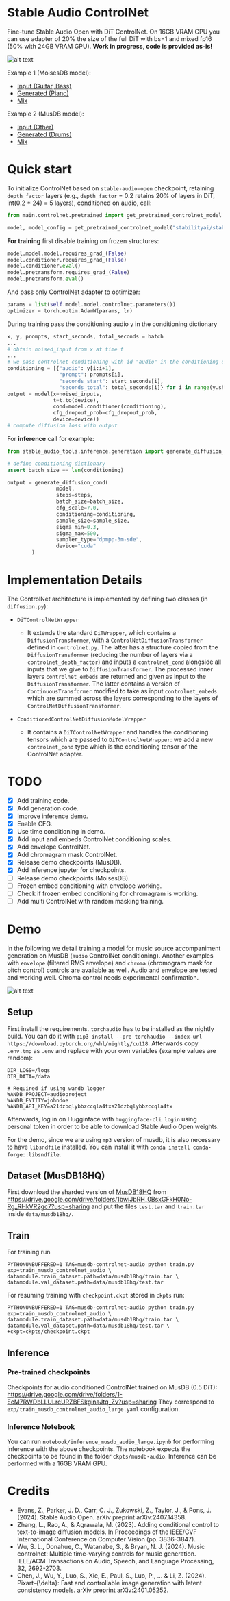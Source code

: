 # Stable Audio ControlNet

Fine-tune Stable Audio Open with DiT ControlNet. On 16GB VRAM GPU you can use adapter of 20% the size of the full DiT with bs=1
and mixed fp16 (50% with 24GB VRAM GPU). **Work in progress, code is provided as-is!**

  
![alt text](res/gen.png)

Example 1 (MoisesDB model):

- [Input (Guitar, Bass)](res/track_moisesdb/input.wav)
- [Generated (Piano)](res/track_moisesdb/generated.wav)
- [Mix](res/track_moisesdb/mix.wav)

Example 2 (MusDB model):

- [Input (Other)](res/track_musdb/input.wav)
- [Generated (Drums)](res/track_musdb/generated.wav)
- [Mix](res/track_musdb/mix.wav)

# Quick start
To initialize ControlNet based on `stable-audio-open` checkpoint, retaining `depth_factor` layers (e.g., `depth_factor` = 0.2 retains 20% of layers
in DiT, int(0.2 * 24) = 5 layers), conditioned on audio, call:

```python
from main.controlnet.pretrained import get_pretrained_controlnet_model

model, model_config = get_pretrained_controlnet_model("stabilityai/stable-audio-open-1.0", controlnet_types=["audio"], depth_factor=0.2)
```

**For training** first disable training on frozen structures:

```python
model.model.model.requires_grad_(False)
model.conditioner.requires_grad_(False)
model.conditioner.eval()
model.pretransform.requires_grad_(False)
model.pretransform.eval()
```
And pass only ControlNet adapter to optimizer:

```python
params = list(self.model.model.controlnet.parameters())
optimizer = torch.optim.AdamW(params, lr)
```

During training pass the conditioning audio `y` in the conditioning dictionary 

```python
x, y, prompts, start_seconds, total_seconds = batch
...
# obtain noised_input from x at time t
...
# we pass controlnet conditioning with id "audio" in the conditioning dictionary
conditioning = [{"audio": y[i:i+1],
                 "prompt": prompts[i], 
                 "seconds_start": start_seconds[i],
                 "seconds_total": total_seconds[i]} for i in range(y.shape[0])]
output = model(x=noised_inputs, 
               t=t.to(device),
               cond=model.conditioner(conditioning),
               cfg_dropout_prob=cfg_dropout_prob,
               device=device))
# compute diffusion loss with output
```

For **inference** call for example:
```python
from stable_audio_tools.inference.generation import generate_diffusion_cond

# define conditioning dictionary
assert batch_size == len(conditioning)

output = generate_diffusion_cond(
                model,
                steps=steps,
                batch_size=batch_size,
                cfg_scale=7.0,
                conditioning=conditioning,
                sample_size=sample_size,
                sigma_min=0.3,
                sigma_max=500,
                sampler_type="dpmpp-3m-sde",
                device="cuda"
        )
```

# Implementation Details

The ControlNet architecture is implemented by defining two classes (in `diffusion.py`):

- `DiTControlNetWrapper`
  - It extends the standard `DiTWrapper`, which contains a `DiffusionTransformer`, with a `ControlNetDiffusionTransformer` 
    defined in `controlnet.py`. The latter has a structure copied from the `DiffusionTransformer` (reducing the number of 
    layers via a `controlnet_depth_factor`) and inputs a `controlnet_cond` alongside all inputs that we give to `DiffusionTransformer`. 
    The processed inner layers `controlnet_embeds` are returned and given as input to the `DiffusionTransformer`. The latter contains a version 
    of `ContinuousTransformer` modified to take as input `controlnet_embeds` which are summed across the layers corresponding 
    to the layers of `ControlNetDiffusionTransformer`.

- `ConditionedControlNetDiffusionModelWrapper`
  - It contains a `DiTControlNetWrapper` and handles the conditioning tensors which are passed to `DiTControlNetWrapper`:
    we add a new `controlnet_cond` type which is the conditioning tensor of the ControlNet adapter.

# TODO
- [x] Add training code.
- [x] Add generation code.
- [x] Improve inference demo.
- [x] Enable CFG.
- [x] Use time conditioning in demo.
- [x] Add input and embeds ControlNet conditioning scales.
- [x] Add envelope ControlNet.
- [x] Add chromagram mask ControlNet.
- [x] Release demo checkpoints (MusDB).
- [x] Add inference jupyter for checkpoints.
- [ ] Release demo checkpoints (MoisesDB).
- [ ] Frozen embed conditioning with envelope working. 
- [ ] Check if frozen embed conditioning for chromagram is working.
- [ ] Add multi ControlNet with random masking training.

#  Demo 
In the following we detail training a model for music source accompaniment generation on MusDB (`audio` ControlNet conditioning). Another examples with `envelope`
(filtered RMS envelope) and `chroma` (chromogram mask for pitch control) controls are available as well. Audio and envelope are tested and working well. Chroma control needs experimental confirmation.

![alt text](res/chromagram.png)

## Setup
First install the requirements. `torchaudio` has to be installed as the nightly build. You can do it with `pip3 install --pre torchaudio --index-url https://download.pytorch.org/whl/nightly/cu118`.  Afterwards copy `.env.tmp` as `.env` and replace with your own variables (example values are random):

```
DIR_LOGS=/logs
DIR_DATA=/data

# Required if using wandb logger
WANDB_PROJECT=audioproject
WANDB_ENTITY=johndoe
WANDB_API_KEY=a21dzbqlybbzccqla4txa21dzbqlybbzccqla4tx
```

Afterwards, log in on Hugginface with `huggingface-cli login` using personal token in order to be able to download
Stable Audio Open weights.

For the demo, since we are using `mp3` version of musdb, it is also necessary to have `libsndfile` installed. You can install it with `conda install conda-forge::libsndfile`.

## Dataset (MusDB18HQ)

First download the sharded version of [MusDB18HQ](https://sigsep.github.io/datasets/musdb.html#musdb18-compressed-stems) from https://drive.google.com/drive/folders/1bwiJbRH_0BsxGFkH0No-Rg_RHkVR2gc7?usp=sharing
and put the files `test.tar` and `train.tar` inside `data/musdb18hq/`.

## Train

For training run
```
PYTHONUNBUFFERED=1 TAG=musdb-controlnet-audio python train.py exp=train_musdb_controlnet_audio \
datamodule.train_dataset.path=data/musdb18hq/train.tar \ 
datamodule.val_dataset.path=data/musdb18hq/test.tar
```

For resuming training with `checkpoint.ckpt` stored in `ckpts` run:
```
PYTHONUNBUFFERED=1 TAG=musdb-controlnet-audio python train.py exp=train_musdb_controlnet_audio \
datamodule.train_dataset.path=data/musdb18hq/train.tar \ 
datamodule.val_dataset.path=data/musdb18hq/test.tar \
+ckpt=ckpts/checkpoint.ckpt
```

## Inference

### Pre-trained checkpoints

Checkpoints for audio conditioned ControlNet trained on MusDB (0.5 DiT): https://drive.google.com/drive/folders/1-EcM7RWDbLLULrcURZBFSkginaJtq_Zv?usp=sharing
They correspond to `exp/train_musdb_controlnet_audio_large.yaml` configuration.

### Inference Notebook

You can run `notebook/inference_musdb_audio_large.ipynb` for performing inference with the above checkpoints. The notebook
expects the checkpoints to be found in the folder `ckpts/musdb-audio`. Inference can be performed with a 16GB VRAM GPU.


# Credits

- Evans, Z., Parker, J. D., Carr, C. J., Zukowski, Z., Taylor, J., & Pons, J. (2024). Stable Audio Open. arXiv preprint arXiv:2407.14358.
- Zhang, L., Rao, A., & Agrawala, M. (2023). Adding conditional control to text-to-image diffusion models. In Proceedings of the IEEE/CVF International Conference on Computer Vision (pp. 3836-3847).
- Wu, S. L., Donahue, C., Watanabe, S., & Bryan, N. J. (2024). Music controlnet: Multiple time-varying controls for music generation. IEEE/ACM Transactions on Audio, Speech, and Language Processing, 32, 2692-2703.
- Chen, J., Wu, Y., Luo, S., Xie, E., Paul, S., Luo, P., ... & Li, Z. (2024). Pixart-{\delta}: Fast and controllable image generation with latent consistency models. arXiv preprint arXiv:2401.05252.
